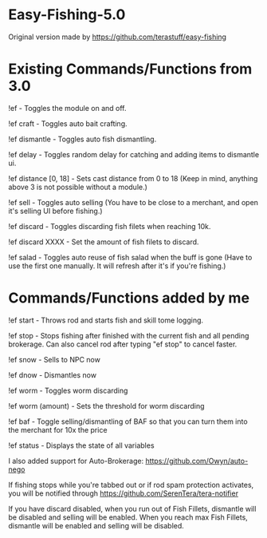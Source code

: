 # Easy-Fishing-5.0
Original version made by https://github.com/terastuff/easy-fishing

# Existing Commands/Functions from 3.0
!ef - Toggles the module on and off.

!ef craft - Toggles auto bait crafting.

!ef dismantle - Toggles auto fish dismantling.

!ef delay - Toggles random delay for catching and adding items to dismantle ui.

!ef distance [0, 18] - Sets cast distance from 0 to 18 (Keep in mind, anything above 3 is not possible without a module.)

!ef sell - Toggles auto selling (You have to be close to a merchant, and open it's selling UI before fishing.)

!ef discard - Toggles discarding fish filets when reaching 10k.

!ef discard XXXX - Set the amount of fish filets to discard.

!ef salad - Toggles auto reuse of fish salad when the buff is gone (Have to use the first one manually. It will refresh after it's if you're fishing.)


# Commands/Functions added by me
!ef start - Throws rod and starts fish and skill tome logging. 

!ef stop - Stops fishing after finished with the current fish and all pending brokerage. Can also cancel rod after typing "ef stop" to cancel faster.

!ef snow - Sells to NPC now

!ef dnow - Dismantles now

!ef worm - Toggles worm discarding

!ef worm (amount) - Sets the threshold for worm discarding

!ef baf - Toggle selling/dismantling of BAF so that you can turn them into the merchant for 10x the price

!ef status - Displays the state of all variables


I also added support for Auto-Brokerage: https://github.com/Owyn/auto-nego

If fishing stops while you're tabbed out or if rod spam protection activates, you will be notified through https://github.com/SerenTera/tera-notifier

If you have discard disabled, when you run out of Fish Fillets, dismantle will be disabled and selling will be enabled. When you reach max Fish Fillets, dismantle will be enabled and selling will be disabled.